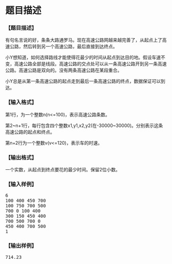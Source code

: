 # 题目描述


<h3>
【题目描述】
</h3>
<p>
有句名言说的好，条条大路通罗马。现在高速公路网越来越完善了，从起点上了高速公路，然后转到另一个高速公路，最后直接到达终点。
</p>
<p>
小Y想知道，如何选择路线才能使得花最少的时间从起点到达目的地。假设车速不变，高速公路全部是线段。高速公路的交点处可以从一条高速公路开到另一条高速公路。高速公路是双向的。没有两条高速公路在某段重合。
</p>
<p>
小Y总是从第一条高速公路的起点走到最后一条高速公路的终点，数据保证可以到达。
</p>
<h3>
【输入格式】
</h3>
<p>
第1行，为一个整数n(n&lt;=100)，表示高速公路条数。
</p>
<p>
第2~n+1行，每行包含四个整数x1,y1,x2,y2(在-30000~30000)。分别表示这条高速公路的起点和终点。
</p>
<p>
第n+2行为一个整数v(v&lt;=120)，表示车的时速。
</p>
<h3>
【输出格式】
</h3>
<p>
一个实数，从起点到终点要花的最少时间。保留2位小数。
</p>
<h3>
【输入样例】
</h3>
<pre>6
100 400 450 700
100 750 700 500
700 0 100 400
300 150 450 400
700 500 700 0
450 400 700 500
1
</pre>
<h3>
<b>【输出样例】</b> 
</h3>
<pre>714.23
</pre>
